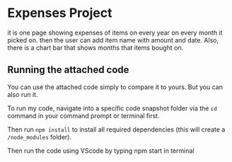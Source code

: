 # Expenses Project

it is one page showing expenses of items on every year on every month it picked on. then the user can add item name with amount and date. Also, there is a chart bar that shows
months that items bought on.

## Running the attached code

You can use the attached code simply to compare it to yours. But you can also run it.

To run my code, navigate into a specific code snapshot folder via the `cd` command in your command prompt or terminal first.

Then run `npm install` to install all required dependencies (this will create a `/node_modules` folder).

Then run the code using VScode by typing npm start in terminal
